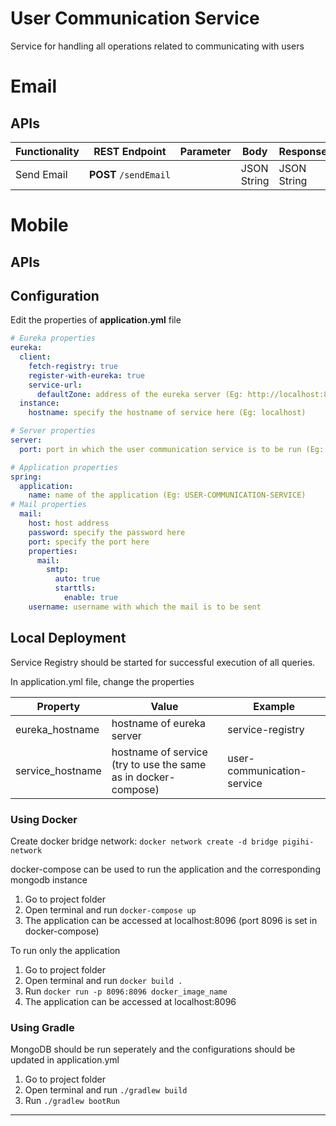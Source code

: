 # User Communication Service

Service for handling all operations related to communicating with users

# Email

## APIs

| Functionality | REST Endpoint | Parameter | Body | Response |
| --- | --- | --- | --- | --- |
| Send Email | **POST** `/sendEmail` |     | JSON String | JSON String |

# Mobile

## APIs

## Configuration

Edit the properties of **application.yml** file

```yaml
# Eureka properties 
eureka:
  client:
    fetch-registry: true
    register-with-eureka: true
    service-url:
      defaultZone: address of the eureka server (Eg: http://localhost:8761/eureka)
  instance:
    hostname: specify the hostname of service here (Eg: localhost)

# Server properties
server:
  port: port in which the user communication service is to be run (Eg: 8096)

# Application properties
spring:
  application:
    name: name of the application (Eg: USER-COMMUNICATION-SERVICE)
# Mail properties
  mail:
    host: host address
    password: specify the password here
    port: specify the port here
    properties:
      mail:
        smtp:
          auto: true
          starttls:
            enable: true
    username: username with which the mail is to be sent
```

## Local Deployment

Service Registry should be started for successful execution of all queries.

In application.yml file, change the properties

| Property | Value | Example |
| --- | --- | --- |
| eureka_hostname | hostname of eureka server | service-registry |
| service_hostname | hostname of service (try to use the same as in docker-compose) | user-communication-service |

### Using Docker

Create docker bridge network: `docker network create -d bridge pigihi-network`

docker-compose can be used to run the application and the corresponding mongodb instance

1.  Go to project folder
2.  Open terminal and run `docker-compose up`
3.  The application can be accessed at localhost:8096 (port 8096 is set in docker-compose)

To run only the application

1.  Go to project folder
2.  Open terminal and run `docker build .`
3.  Run `docker run -p 8096:8096 docker_image_name`
4.  The application can be accessed at localhost:8096

### Using Gradle

MongoDB should be run seperately and the configurations should be updated in application.yml

1.  Go to project folder
2.  Open terminal and run `./gradlew build`
3.  Run `./gradlew bootRun`

* * *
